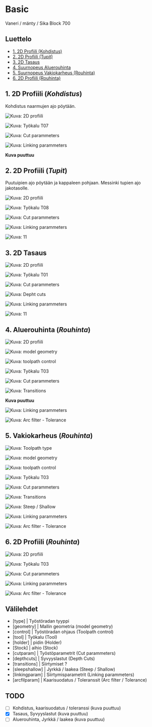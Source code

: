 # Basic
Vaneri / mänty / Sika Block 700

## Luettelo
- [1. 2D Profiili (Kohdistus)](#1-2d-profiili-kohdistus)
- [2. 2D Profiili (Tupit)](#2-2d-profiili-tupit)
- [3. 2D Tasaus](#3-2d-tasaus)
- [4. Suurnopeus Aluerouhinta](#4-aluerouhinta-rouhinta)
- [5. Suurnopeus Vakiokarheus (Rouhinta)](#5-vakiokarheus-rouhinta)
- [6. 2D Profiili (Rouhinta)](#6-2d-profiili-rouhinta)

## **1.** 2D Profiili (*Kohdistus*)
Kohdistus naarmujen ajo pöytään.

![Kuva: 2D profiili][type_contour]

![Kuva: Työkalu T07][tool_t7]

![Kuva: Cut parammeters][cutparam-contour-1]

![Kuva: Linking parammeters][linkingparam-target]

**Kuva puuttuu**


## **2.** 2D Profiili (*Tupit*)
Puutuipien ajo pöytään ja kappaleen pohjaan. Messinki tupien ajo jakotasolle.

![Kuva: 2D profiili][type_contour]

![Kuva: Työkalu T08][tool_t8-1]

![Kuva: Cut parammeters][cutparam-contour-2]

![Kuva: Linking parammeters][linkingparam-woodenpin]

![Kuva: 11][arcfilparam-woodenpin]

## **3.** 2D Tasaus

![Kuva: 2D profiili][type_face]

![Kuva: Työkalu T01][tool_t1]

![Kuva: Cut parammeters][cutparam-face]

![Kuva: Depht cuts][depthcuts-1]

![Kuva: Linking parammeters][linkingparam-face]

![Kuva: 11][arcfilparam-face]

## **4.** Aluerouhinta (*Rouhinta*)

![Kuva: 2D profiili][type-arearoughing]

![Kuva: model geometry][geometry-roughing]

![Kuva: toolpath control][control-1]

![Kuva: Työkalu T03][tool_t3]

![Kuva: Cut parammeters][cutparam-area]


![Kuva: Transitions][transitions-1]

**Kuva puuttuu**

![Kuva: Linking parammeters][linkingparam-1]

![Kuva: Arc filter - Tolerance][arcfilparam-roughing]

## **5.** Vakiokarheus (*Rouhinta*)

![Kuva: Toolpath type][type-scallop]

![Kuva: model geometry][geometry-roughing]

![Kuva: toolpath control][control-2]

![Kuva: Työkalu T03][tool_t3]

![Kuva: Cut parammeters][cutparam-scallop-1]

![Kuva: Transitions][transitions-2]

![Kuva: Steep / Shallow][steepshallow-1]

![Kuva: Linking parammeters][linkingparam-2]

![Kuva: Arc filter - Tolerance][arcfilparam-roughing-2]

## **6.** 2D Profiili (*Rouhinta*)

![Kuva: 2D profiili][type_contour]

![Kuva: Työkalu T03][tool_t3]

![Kuva: Cut parammeters][cutparam-contour-3]

![Kuva: Linking parammeters][linkingparam-roughing]

![Kuva: Arc filter - Tolerance][arcfilparam-roughing-3]

[type_contour]: Images/Toolpath_type-2D_Contour.png 'Työstöradan tyyppi'
[tool_t7]: Images/Tool-T07-Target.png 'Työkalu'
[cutparam-contour-1]: Images/Cut_parammeters-Contour_1.png 'Työstöparametrit'
[linkingparam-target]: Images/Linking_parameters-Target.png 'Siirtymisparametrit'
[arcfilparam-target]: Images/Arc_filter_Tolerance-Target.png 'Kaarisuodatus / Toleranssi'
[tool_t8-1]: Images/Tool-T08-8T-.png 'Työkalu'
[cutparam-contour-2]: Images/Cut_parammeters-Contour_2.png 'Työstöparametrit'
[linkingparam-woodenpin]: Images/Linking_parameters-woodenpin.png 'Siirtymisparametrit'
[arcfilparam-woodenpin]: Images/Arc_filter_Tolerance-woodenpin.png 'Kaarisuodatus / Toleranssi'
[type_face]: Images/Toolpath_type-2D_Face.png 'Työstöradan tyyppi'
[tool_t1]: Images/Tool-T01-80L.png 'Työkalu'
[cutparam-face]: Images/Cut_parammeters-Face.png 'Työstöparametrit'
[depthcuts-1]: Images/Depht_cuts-Face.png 'Syvyyslastut'
[linkingparam-face]: Images/Linking_parameters-face.png 'Siirtymisparametrit'
[arcfilparam-face]: Images/Arc_filter_Tolerance-face.png 'Kaarisuodatus / Toleranssi'
[type-arearoughing]: Images/Toolpath_type-Area_roughing.png 'Työstöradan tyyppi'
[geometry-roughing]: Images/Model_geometry-Roughing.png 'Mallin geometria'
[control-1]: Images/Toolpath_control-1.png 'Työstöradan ohjaus'
[tool_t3]: Images/Tool-T03-20R.png 'Työkalu'
[cutparam-area]: Images/Cut_parammeters-Area_roughing.png 'Työstöparametrit'

[transitions-1]: Images/Transitions-1.png 'Siirtymiset'
[linkingparam-1]: Images/Linking_parameters-1.png 'Siirtymisparametrit'
[arcfilparam-roughing]: Images/Arc_filter_Tolerance-roughing.png 'Kaarisuodatus / Toleranssi'
[type-scallop]: Images/Toolpath_type-Scallop.png 'Työstöradan tyyppi'
[control-2]: Images/Toolpath_control-2.png 'Työstöradan ohjaus'
[cutparam-scallop-1]: Images/Cut_parameters-Sacallop-1.png 'Työstöparametrit'
[transitions-2]: Images/Transitions-2.png 'Siirtymiset'
[steepshallow-1]: Images/Steep_shallow-1.png 'Jyrkkä / laakea'
[linkingparam-2]: Images/Linking_parameters-2.png 'Siirtymisparametrit'
[arcfilparam-roughing-2]: Images/Arc_filter_Tolerance-roughing-2.png 'Kaarisuodatus / Toleranssi'
[cutparam-contour-3]: Images/Cut_parammeters-Contour_3.png 'Työstöparametrit'
[linkingparam-roughing]: Images/Linking_parameters-roughing.png 'Siirtymisparametrit'
[arcfilparam-roughing-3]: Images/Arc_filter_Tolerance-roughing-3.png 'Kaarisuodatus / Toleranssi'

## Välilehdet 

- [type] | Työstöradan tyyppi 
- [geometry] | Mallin geometria (model geometry)
- [control] | Työstöradan ohjaus (Toolpath control)
- [tool] | Työkalu (Tool)
- [holder] | pidin (Holder)
- [Stock] | aihio (Stock)
- [cutparam] | Työstöparametrit (Cut parammeters)
- [depthcuts] | Syvyyslastut (Depth Cuts)
- [transitions] | Siirtymiset ?
- [sleepshallow] | Jyrkkä / laakea (Steep / Shallow)
- [linkingparam] | Siirtymisparametrit (Linking parammeters)
- [arcfilparam] | Kaarisuodatus / Toleranssit (Arc filter / Tolerance)

## TODO
- [ ] Kohdistus, kaarisuodatus / toleranssi (kuva puuttuu)
- [x] Tasaus, Syvyyslastut (kuva puuttuu)
- [ ] Aluerouhinta, Jyrkkä / laakea (kuva puuttuu)
